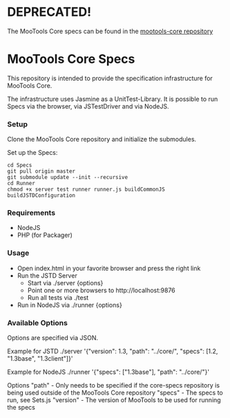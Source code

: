 DEPRECATED!
===========

The MooTools Core specs can be found in the [mootools-core repository](https://github.com/mootools/mootools-core/tree/master/Specs)


MooTools Core Specs
===================

This repository is intended to provide the specification infrastructure for MooTools Core.

The infrastructure uses Jasmine as a UnitTest-Library. It is possible to run Specs via
the browser, via JSTestDriver and via NodeJS.

### Setup

Clone the MooTools Core repository and initialize the submodules.

Set up the Specs:

	cd Specs
	git pull origin master
	git submodule update --init --recursive
	cd Runner
	chmod +x server test runner runner.js buildCommonJS buildJSTDConfiguration

### Requirements

* NodeJS
* PHP (for Packager)

### Usage

* Open index.html in your favorite browser and press the right link
* Run the JSTD Server
	* Start via ./server {options}
	* Point one or more browsers to http://localhost:9876
	* Run all tests via ./test
* Run in NodeJS via ./runner {options}

### Available Options

Options are specified via JSON.

Example for JSTD
	./server '{"version": 1.3, "path": "../core/", "specs": [1.2, "1.3base", "1.3client"]}'

Example for NodeJS
	./runner '{"specs": ["1.3base"], "path": "../core/"}'

Options
	"path" - Only needs to be specified if the core-specs repository is being used outside of the MooTools Core repository
	"specs" - The specs to run, see Sets.js
	"version" - The version of MooTools to be used for running the specs